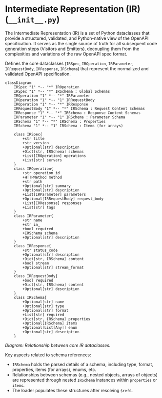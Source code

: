 # Intermediate Representation (IR) (`__init__.py`)

The Intermediate Representation (IR) is a set of Python dataclasses that provide a structured, validated, and Python-native view of the OpenAPI specification. It serves as the single source of truth for all subsequent code generation steps (Visitors and Emitters), decoupling them from the complexities and variations of the raw OpenAPI spec format.

Defines the core dataclasses (`IRSpec`, `IROperation`, `IRParameter`, `IRRequestBody`, `IRResponse`, `IRSchema`) that represent the normalized and validated OpenAPI specification.

```mermaid
classDiagram
    IRSpec "1" *-- "*" IROperation
    IRSpec "1" *-- "*" IRSchema : Global Schemas
    IROperation "1" *-- "*" IRParameter
    IROperation "1" *-- "1" IRRequestBody
    IROperation "1" *-- "*" IRResponse
    IRRequestBody "1" *-- "*" IRSchema : Request Content Schemas
    IRResponse "1" *-- "*" IRSchema : Response Content Schemas
    IRParameter "1" *-- "1" IRSchema : Parameter Schema
    IRSchema "1" *-- "*" IRSchema : Properties
    IRSchema "1" *-- "1" IRSchema : Items (for arrays)

    class IRSpec{
        +str title
        +str version
        +Optional[str] description
        +Dict[str, IRSchema] schemas
        +List[IROperation] operations
        +List[str] servers
    }
    class IROperation{
        +str operation_id
        +HTTPMethod method
        +str path
        +Optional[str] summary
        +Optional[str] description
        +List[IRParameter] parameters
        +Optional[IRRequestBody] request_body
        +List[IRResponse] responses
        +List[str] tags
    }
    class IRParameter{
        +str name
        +str in_
        +bool required
        +IRSchema schema
        +Optional[str] description
    }
    class IRResponse{
        +str status_code
        +Optional[str] description
        +Dict[str, IRSchema] content
        +bool stream
        +Optional[str] stream_format
    }
    class IRRequestBody{
        +bool required
        +Dict[str, IRSchema] content
        +Optional[str] description
    }
    class IRSchema{
        +Optional[str] name
        +Optional[str] type
        +Optional[str] format
        +List[str] required
        +Dict[str, IRSchema] properties
        +Optional[IRSchema] items
        +Optional[List[Any]] enum
        +Optional[str] description
    }
```
*Diagram: Relationship between core IR dataclasses.* 

Key aspects related to schema references:
*   `IRSchema` holds the parsed details of a schema, including type, format, properties, items (for arrays), enums, etc.
*   Relationships between schemas (e.g., nested objects, arrays of objects) are represented through nested `IRSchema` instances within `properties` or `items`.
*   The loader populates these structures after resolving `$ref`s. 